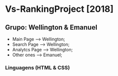 # Vs-RankingProject [2018]

## Grupo: Wellington  & Emanuel

- Main Page --> Wellington;
- Search Page --> Wellington; 
- Analytcs Page --> Wellington;
- Other ones --> Emanuel;

### Linguagens (HTML & CSS)
